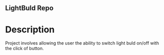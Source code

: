 ## LightBuld Repo

# Description

Project involves allowing the user the ability to switch light buld on/off with the click of button. 